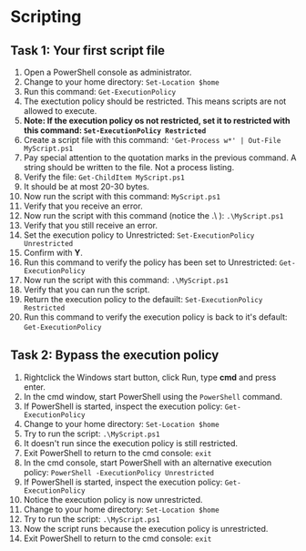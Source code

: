 # Scripting

## Task 1: Your first script file
1. Open a PowerShell console as administrator.
1. Change to your home directory: ```Set-Location $home```
1. Run this command: ```Get-ExecutionPolicy```
1. The exectution policy should be restricted. This means scripts are not allowed to execute.
1. **Note: If the execution policy os not restricted, set it to restricted with this command: ```Set-ExecutionPolicy Restricted```**
1. Create a script file with this command: ```'Get-Process w*' | Out-File MyScript.ps1```
1. Pay special attention to the quotation marks in the previous command. A string should be written to the file. Not a process listing.
1. Verify the file: ```Get-ChildItem MyScript.ps1```
1. It should be at most 20-30 bytes.
1. Now run the script with this command: ```MyScript.ps1```
1. Verify that you receive an error.
1. Now run the script with this command (notice the .\ ): ```.\MyScript.ps1```
1. Verify that you still receive an error.
1. Set the execution policy to Unrestricted: ```Set-ExecutionPolicy Unrestricted```
1. Confirm with **Y**.
1. Run this command to verify the policy has been set to Unrestricted: ```Get-ExecutionPolicy```
1. Now run the script with this command: ```.\MyScript.ps1```
1. Verify that you can run the script.
1. Return the execution policy to the defauilt: ```Set-ExecutionPolicy Restricted```
1. Run this command to verify the execution policy is back to it's default: ```Get-ExecutionPolicy```


## Task 2: Bypass the execution policy
1. Rightclick the Windows start button, click Run, type **cmd** and press enter.
1. In the cmd window, start PowerShell using the ```PowerShell``` command.
1. If PowerShell is started, inspect the execution policy: ```Get-ExecutionPolicy```
1. Change to your home directory: ```Set-Location $home```
1. Try to run the script: ```.\MyScript.ps1```
1. It doesn't run since the execution policy is still restricted.
1. Exit PowerShell to return to the cmd console: ```exit```
1. In the cmd console, start PowerShell with an alternative execution policy: ```PowerShell -ExecutionPolicy Unrestricted```
1. If PowerShell is started, inspect the execution policy: ```Get-ExecutionPolicy```
1. Notice the execution policy is now unrestricted.
1. Change to your home directory: ```Set-Location $home```
1. Try to run the script: ```.\MyScript.ps1```
1. Now the script runs because the execution policy is unrestricted.
1. Exit PowerShell to return to the cmd console: ```exit```
